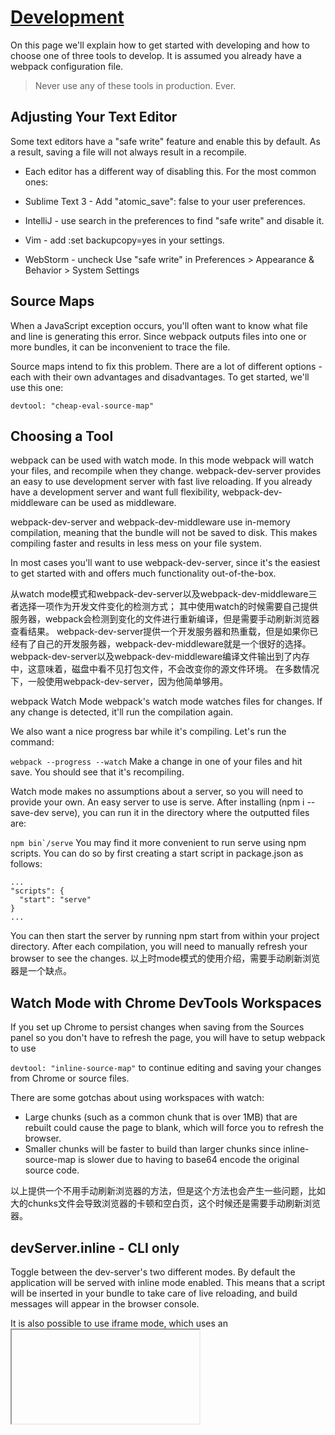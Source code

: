 
# [Development](https://webpack.js.org/guides/development/)

On this page we'll explain how to get started with developing and how to choose one of three tools to develop. It is assumed you already have a webpack configuration file.

>  Never use any of these tools in production. Ever.

## Adjusting Your Text Editor
Some text editors have a "safe write" feature and enable this by default. As a result, saving a file will not always result in a recompile.

- Each editor has a different way of disabling this. For the most common ones:

- Sublime Text 3 - Add "atomic_save": false to your user preferences.
- IntelliJ - use search in the preferences to find "safe write" and disable it.
- Vim - add :set backupcopy=yes in your settings.
- WebStorm - uncheck Use "safe write" in Preferences > Appearance & Behavior > System Settings



## Source Maps
When a JavaScript exception occurs, you'll often want to know what file and line is generating this error. Since webpack outputs files into one or more bundles, it can be inconvenient to trace the file.

Source maps intend to fix this problem. There are a lot of different options - each with their own advantages and disadvantages. To get started, we'll use this one:

`devtool: "cheap-eval-source-map"`

## Choosing a Tool
webpack can be used with watch mode. In this mode webpack will watch your files, and recompile when they change. webpack-dev-server provides an easy to use development server with fast live reloading. If you already have a development server and want full flexibility, webpack-dev-middleware can be used as middleware.

webpack-dev-server and webpack-dev-middleware use in-memory compilation, meaning that the bundle will not be saved to disk. This makes compiling faster and results in less mess on your file system.

In most cases you'll want to use webpack-dev-server, since it's the easiest to get started with and offers much functionality out-of-the-box.

从watch mode模式和webpack-dev-server以及webpack-dev-middleware三者选择一项作为开发文件变化的检测方式；
其中使用watch的时候需要自己提供服务器，webpack会检测到变化的文件进行重新编译，但是需要手动刷新浏览器查看结果。
webpack-dev-server提供一个开发服务器和热重载，但是如果你已经有了自己的开发服务器，webpack-dev-middleware就是一个很好的选择。
webpack-dev-server以及webpack-dev-middleware编译文件输出到了内存中，这意味着，磁盘中看不见打包文件，不会改变你的源文件环境。
在多数情况下，一般使用webpack-dev-server，因为他简单够用。

webpack Watch Mode
webpack's watch mode watches files for changes. If any change is detected, it'll run the compilation again.

We also want a nice progress bar while it's compiling. Let's run the command:

`webpack --progress --watch`
Make a change in one of your files and hit save. You should see that it's recompiling.

Watch mode makes no assumptions about a server, so you will need to provide your own. An easy server to use is serve. After installing (npm i --save-dev serve), you can run it in the directory where the outputted files are:

``npm bin`/serve``
You may find it more convenient to run serve using npm scripts. You can do so by first creating a start script in package.json as follows:

```
...
"scripts": {
  "start": "serve"
}
...
```
You can then start the server by running npm start from within your project directory. After each compilation, you will need to manually refresh your browser to see the changes.
以上时mode模式的使用介绍，需要手动刷新浏览器是一个缺点。


## Watch Mode with Chrome DevTools Workspaces
If you set up Chrome to persist changes when saving from the Sources panel so you don't have to refresh the page, you will have to setup webpack to use

`devtool: "inline-source-map"`
to continue editing and saving your changes from Chrome or source files.

There are some gotchas about using workspaces with watch:

- Large chunks (such as a common chunk that is over 1MB) that are rebuilt could cause the page to blank, which will force you to refresh the browser.
- Smaller chunks will be faster to build than larger chunks since inline-source-map is slower due to having to base64 encode the original source code.

以上提供一个不用手动刷新浏览器的方法，但是这个方法也会产生一些问题，比如大的chunks文件会导致浏览器的卡顿和空白页，这个时候还是需要手动刷新浏览器。



## devServer.inline - CLI only

Toggle between the dev-server's two different modes. By default the application will be served with inline mode enabled. This means that a script will be inserted in your bundle to take care of live reloading, and build messages will appear in the browser console.

It is also possible to use iframe mode, which uses an <iframe> under a notification bar with messages about the build. To switch to iframe mode:

inline: false
 > Inline mode is recommended when using Hot Module Replacement.

inline是inline-mode和iframe-mode两种模式的开关，默认的模式是inline模式，如果使用了热重载，建议使用inline模式。
